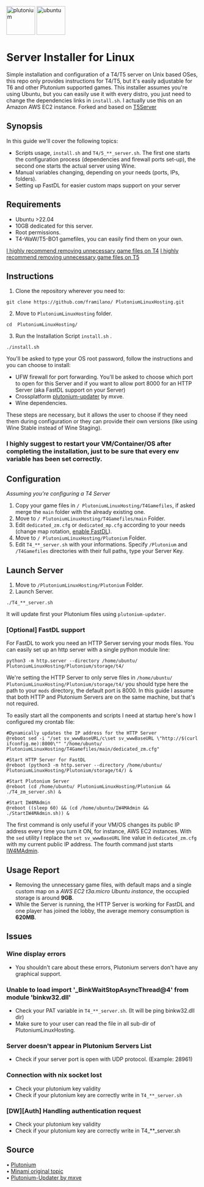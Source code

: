 

<img src="https://pbs.twimg.com/profile_images/993278064883851265/QrvMbLC7_400x400.jpg" alt="plutonium" width="75"/> <img src="https://user-images.githubusercontent.com/28491164/204064220-d6c47ae9-ef1e-4a17-9b62-f084dc386416.png" alt="ubuntu" width="75"/> 

# Server Installer for Linux

Simple installation and configuration of a T4/T5 server on Unix based OSes, this repo only provides instructions for T4/T5, but it's easily adjustable for T6 and other Plutonium supported games. This installer assumes you're using Ubuntu, but you can easily use it with every distro, you just need to change the dependencies links in `install.sh`. I actually use this on an Amazon AWS EC2 instance.
Forked and based on [T5Server](https://github.com/Sterbweise/T5Server)

## Synopsis
In this guide we'll cover the following topics:
- Scripts usage, `install.sh` and `T4/5_**_server.sh`. The first one starts the configuration process (dependencies and firewall ports set-up), the second one starts the actual server using Wine.
- Manual variables changing, depending on your needs (ports, IPs, folders).
- Setting up FastDL for easier custom maps support on your server

## Requirements
+ Ubuntu >22.04
+ 10GB dedicated for this server.
+ Root permissions.
+ T4-WaW/T5-BO1 gamefiles, you can easily find them on your own. 

[I highly recommend removing unnecessary game files on T4](https://plutonium.pw/docs/server/t4/setting-up-a-server/#4-optional-slimming-down-server-directory)
[I highly recommend removing unnecessary game files on T5](https://plutonium.pw/docs/server/t5/setting-up-a-server/#4-optional-slimming-down-server-directory)

## Instructions
1. Clone the repository wherever you need to: 
```shell 
git clone https://github.com/framilano/ PlutoniumLinuxHosting.git
```
2. Move to `PlutoniumLinuxHosting` folder.
```shell
cd  PlutoniumLinuxHosting/
```
3. Run the Installation Script `install.sh` .
```shell
./install.sh
```

You'll be asked to type your OS root password, follow the instructions and you can choose to install:
- UFW firewall for port forwarding. You'll be asked to choose which port to open for this Server and if you want to allow port 8000 for an HTTP Server (aka FastDL support on your Server)
- Crossplatform [plutonium-updater](https://github.com/mxve/plutonium-updater.rs) by mxve.
- Wine dependencies.

These steps are necessary, but it allows the user to choose if they need them during configuration or they can provide their own versions (like using Wine Stable instead of Wine Staging).

### I highly suggest to restart your VM/Container/OS after completing the installation, just to be sure that every env variable has been set correctly.

## Configuration
*Assuming you're configuring a T4 Server*
1. Copy your game files in `/ PlutoniumLinuxHosting/T4Gamefiles`, if asked merge the `main` folder with the already existing one.
2. Move to `/ PlutoniumLinuxHosting/T4Gamefiles/main` Folder.
3. Edit `dedicated_zm.cfg` or `dedicated_mp.cfg` according to your needs (change map rotation, [enable FastDL](https://plutonium.pw/docs/server/t4/fastdl/)).
4. Move to `/ PlutoniumLinuxHosting/Plutonium` Folder.
5. Edit `T4_**_server.sh` with your informations. Specify `/Plutonium` and `/T4Gamefiles` directories with their full paths, type your Server Key.

## Launch Server
1. Move to `/PlutoniumLinuxHosting/Plutonium` Folder.
2. Launch Server. 
```shell
./T4_**_server.sh
```

It will update first your Plutonium files using `plutonium-updater`.

### [Optional] FastDL support 
For FastDL to work you need an HTTP Server serving your mods files. You can easily set up an http server with a single python module line:
```shell
python3 -m http.server --directory /home/ubuntu/ PlutoniumLinuxHosting/Plutonium/storage/t4/
```
We're setting the HTTP Server to only serve files in `/home/ubuntu/ PlutoniumLinuxHosting/Plutonium/storage/t4/` you should type here the path to your `mods` directory, the default port is 8000.
In this guide I assume that both HTTP and Plutonium Servers are on the same machine, but that's not required.

To easily start all the components and scripts I need at startup here's how I configured my crontab file:
```shell
#Dynamically updates the IP address for the HTTP Server
@reboot sed -i "/set sv_wwwBaseURL/c\set sv_wwwBaseURL \"http://$(curl ifconfig.me):8000\"" "/home/ubuntu/ PlutoniumLinuxHosting/T4Gamefiles/main/dedicated_zm.cfg"

#Start HTTP Server for FastDL
@reboot (python3 -m http.server --directory /home/ubuntu/ PlutoniumLinuxHosting/Plutonium/storage/t4/) &

#Start Plutonium Server
@reboot (cd /home/ubuntu/ PlutoniumLinuxHosting/Plutonium && ./T4_zm_server.sh) &

#Start IW4MAdmin
@reboot ((sleep 60) && (cd /home/ubuntu/IW4MAdmin && ./StartIW4MAdmin.sh)) &
```

The first command is only useful if your VM/OS changes its public IP address every time you turn it ON, for instance, AWS EC2 instances. 
With the `sed` utility I replace the `set sv_wwwBaseURL` line value in `dedicated_zm.cfg` with my current public IP address.
The fourth command just starts [IW4MAdmin](https://github.com/RaidMax/IW4M-Admin).

## Usage Report
- Removing the unnecessary game files, with default maps and a single custom map on a *AWS EC2 t3a.micro Ubuntu instance*, the occupied storage is around **9GB**.
- While the Server is running, the HTTP Server is working for FastDL and one player has joined the lobby, the average memory consumption is **620MB**.

## Issues
### Wine display errors
   + You shouldn't care about these errors, Plutonium servers don't have any graphical support.

### Unable to load import '_BinkWaitStopAsyncThread@4' from module 'binkw32.dll'
   + Check your PAT variable in `T4_**_server.sh`. (It will be ping binkw32.dll dir)
   + Make sure to your user can read the file in all sub-dir of  PlutoniumLinuxHosting.

### Server doesn't appear in Plutonium Servers List
   + Check if your server port is open with UDP protocol. (Example: 28961)

### Connection with nix socket lost
   + Check your plutonium key validity
   + Check if your plutonium key are correctly write in `T4_**_server.sh`

### [DW][Auth] Handling authentication request
   + Check your plutonium key validity
   + Check if your plutonium key are correctly write in T4_**_server.sh

## Source
• [Plutonium](https://plutonium.pw) <br>
• [Minami original topic](https://forum.plutonium.pw/topic/23683/guide-debian-t5-server-on-linux-vps-dedicated-server) <br>
• [Plutonium-Updater by mxve](https://github.com/mxve/plutonium-updater.rs)
